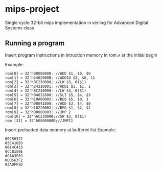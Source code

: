 # mips-project

Single cycle 32-bit mips implementation in verilog for Advanced Digital Systems class

## Running a program

Insert program instructions in intruction memory in rom.v at the initial begin

Example:
```
rom[0] = 32'h00000800; //ADD $1, $0, $0
rom[1] = 32'h2402000B; //ADDIU $2, $0, 11
rom[2] = 32'h8C230000; //LW $3, 0($1)
rom[3] = 32'h24210001; //ADDI $1, $1, 1
rom[4] = 32'h8C240000; //LW $4, 0($1)
rom[5] = 32'h04832800; //SLT $5, $4, $3
rom[6] = 32'h10A00002; //BEQ $5, $0, 1
rom[7] = 32'h00041800; //ADD $3, $4, $0
rom[8] = 32'h10220002; //BEQ $1, $2, $1
rom[9] = 32'h08000003; //JMP 2
rom[10] = 32'hAC230000;//SW $3, 0($1)
rom [11] = 32'h0800000B;//JMP11
```

Insert preloaded data memory at bufferini.list
Example:
```
00256322
03E416B3
0614C433
0CCB159E
0CAA3F89
000563F2
03ADFF5D
```
